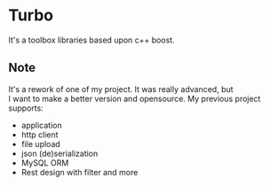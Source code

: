 # Turbo

It's a toolbox libraries based upon c++ boost.

## Note

It's a rework of one of my project. It was really advanced, but  
I want to make a better version and opensource. My previous project supports:

  - application
  - http client
  - file upload
  - json (de)serialization
  - MySQL ORM
  - Rest design with filter and more